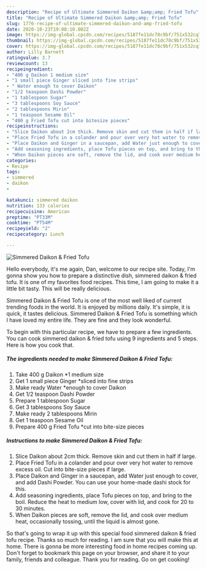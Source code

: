 ```yaml
---
description: "Recipe of Ultimate Simmered Daikon &amp;amp; Fried Tofu"
title: "Recipe of Ultimate Simmered Daikon &amp;amp; Fried Tofu"
slug: 1776-recipe-of-ultimate-simmered-daikon-and-amp-fried-tofu
date: 2020-10-23T19:08:10.002Z
image: https://img-global.cpcdn.com/recipes/5187fe11dc78c9bf/751x532cq70/simmered-daikon-fried-tofu-recipe-main-photo.jpg
thumbnail: https://img-global.cpcdn.com/recipes/5187fe11dc78c9bf/751x532cq70/simmered-daikon-fried-tofu-recipe-main-photo.jpg
cover: https://img-global.cpcdn.com/recipes/5187fe11dc78c9bf/751x532cq70/simmered-daikon-fried-tofu-recipe-main-photo.jpg
author: Lilly Barnett
ratingvalue: 3.7
reviewcount: 13
recipeingredient:
- "400 g Daikon 1 medium size"
- "1 small piece Ginger sliced into fine strips"
- " Water enough to cover Daikon"
- "1/2 teaspoon Dashi Powder"
- "1 tablespoon Sugar"
- "3 tablespoons Soy Sauce"
- "2 tablespoons Mirin"
- "1 teaspoon Sesame Oil"
- "400 g Fried Tofu cut into bitesize pieces"
recipeinstructions:
- "Slice Daikon about 2cm thick. Remove skin and cut them in half if large."
- "Place Fried Tofu in a colander and pour over very hot water to remove excess oil. Cut into bite-size pieces if large."
- "Place Daikon and Ginger in a saucepan, add Water just enough to cover, and add Dashi Powder. You can use your home-made dashi stock for this."
- "Add seasoning ingredients, place Tofu pieces on top, and bring to the boil. Reduce the heat to medium low, cover with lid, and cook for 20 to 30 minutes."
- "When Daikon pieces are soft, remove the lid, and cook over medium heat, occasionally tossing, until the liquid is almost gone."
categories:
- Recipe
tags:
- simmered
- daikon
- 

katakunci: simmered daikon  
nutrition: 133 calories
recipecuisine: American
preptime: "PT33M"
cooktime: "PT54M"
recipeyield: "2"
recipecategory: Lunch

---
```



![Simmered Daikon &amp; Fried Tofu](https://img-global.cpcdn.com/recipes/5187fe11dc78c9bf/751x532cq70/simmered-daikon-fried-tofu-recipe-main-photo.jpg)

Hello everybody, it's me again, Dan, welcome to our recipe site. Today, I'm gonna show you how to prepare a distinctive dish, simmered daikon &amp; fried tofu. It is one of my favorites food recipes. This time, I am going to make it a little bit tasty. This will be really delicious.



Simmered Daikon &amp; Fried Tofu is one of the most well liked of current trending foods in the world. It is enjoyed by millions daily. It's simple, it is quick, it tastes delicious. Simmered Daikon &amp; Fried Tofu is something which I have loved my entire life. They are fine and they look wonderful.


To begin with this particular recipe, we have to prepare a few ingredients. You can cook simmered daikon &amp; fried tofu using 9 ingredients and 5 steps. Here is how you cook that.

<!--inarticleads1-->

##### The ingredients needed to make Simmered Daikon &amp; Fried Tofu:

1. Take 400 g Daikon *1 medium size
1. Get 1 small piece Ginger *sliced into fine strips
1. Make ready  Water *enough to cover Daikon
1. Get 1/2 teaspoon Dashi Powder
1. Prepare 1 tablespoon Sugar
1. Get 3 tablespoons Soy Sauce
1. Make ready 2 tablespoons Mirin
1. Get 1 teaspoon Sesame Oil
1. Prepare 400 g Fried Tofu *cut into bite-size pieces




<!--inarticleads2-->

##### Instructions to make Simmered Daikon &amp; Fried Tofu:

1. Slice Daikon about 2cm thick. Remove skin and cut them in half if large.
1. Place Fried Tofu in a colander and pour over very hot water to remove excess oil. Cut into bite-size pieces if large.
1. Place Daikon and Ginger in a saucepan, add Water just enough to cover, and add Dashi Powder. You can use your home-made dashi stock for this.
1. Add seasoning ingredients, place Tofu pieces on top, and bring to the boil. Reduce the heat to medium low, cover with lid, and cook for 20 to 30 minutes.
1. When Daikon pieces are soft, remove the lid, and cook over medium heat, occasionally tossing, until the liquid is almost gone.




So that's going to wrap it up with this special food simmered daikon &amp; fried tofu recipe. Thanks so much for reading. I am sure that you will make this at home. There is gonna be more interesting food in home recipes coming up. Don't forget to bookmark this page on your browser, and share it to your family, friends and colleague. Thank you for reading. Go on get cooking!
